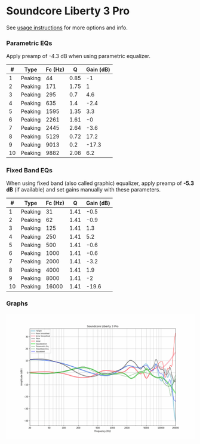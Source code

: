 # Soundcore Liberty 3 Pro
See [usage instructions](https://github.com/jaakkopasanen/AutoEq#usage) for more options and info.

### Parametric EQs
Apply preamp of -4.3 dB when using parametric equalizer.

|   # | Type    |   Fc (Hz) |    Q |   Gain (dB) |
|-----|---------|-----------|------|-------------|
|   1 | Peaking |        44 | 0.85 |        -1   |
|   2 | Peaking |       171 | 1.75 |         1   |
|   3 | Peaking |       295 | 0.7  |         4.6 |
|   4 | Peaking |       635 | 1.4  |        -2.4 |
|   5 | Peaking |      1595 | 1.35 |         3.3 |
|   6 | Peaking |      2261 | 1.61 |        -0   |
|   7 | Peaking |      2445 | 2.64 |        -3.6 |
|   8 | Peaking |      5129 | 0.72 |        17.2 |
|   9 | Peaking |      9013 | 0.2  |       -17.3 |
|  10 | Peaking |      9882 | 2.08 |         6.2 |

### Fixed Band EQs
When using fixed band (also called graphic) equalizer, apply preamp of **-5.3 dB** (if available) and set gains manually with these parameters.

|   # | Type    |   Fc (Hz) |    Q |   Gain (dB) |
|-----|---------|-----------|------|-------------|
|   1 | Peaking |        31 | 1.41 |        -0.5 |
|   2 | Peaking |        62 | 1.41 |        -0.9 |
|   3 | Peaking |       125 | 1.41 |         1.3 |
|   4 | Peaking |       250 | 1.41 |         5.2 |
|   5 | Peaking |       500 | 1.41 |        -0.6 |
|   6 | Peaking |      1000 | 1.41 |        -0.6 |
|   7 | Peaking |      2000 | 1.41 |        -3.2 |
|   8 | Peaking |      4000 | 1.41 |         1.9 |
|   9 | Peaking |      8000 | 1.41 |        -2   |
|  10 | Peaking |     16000 | 1.41 |       -19.6 |

### Graphs
![](./Soundcore%20Liberty%203%20Pro.png)
